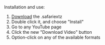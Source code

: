 Installation and use:

1. [Download][1] the .safariextz
2. Double click it, and choose "Install"
3. Go to any YouTube page
4. Click the new "Download Video" button
5. Option-click on any of the available formats

[1]: http://github.com/downloads/leereichardt/Youtube-Downloader/youtube-downloader-1.0.2.safariextz